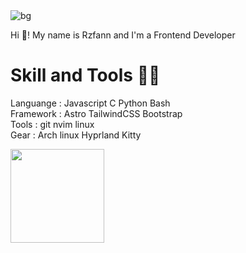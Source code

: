 
<img src="https://box.apeiros.xyz/public/everforest_walls/ultrakill/v1.png" alt="bg">

<p align="left">Hi 👋! My name is Rzfann and I'm a Frontend Developer</p>

# Skill and Tools 👨‍💻


Languange  : Javascript C Python Bash<br>
Framework : Astro TailwindCSS Bootstrap<br> 
Tools : git nvim linux<br> 
Gear : Arch linux Hyprland Kitty 


<img align="left" height="150" src="https://media.tenor.com/mWOA0c_KSgIAAAAi/chibi-anime.gif"  />
